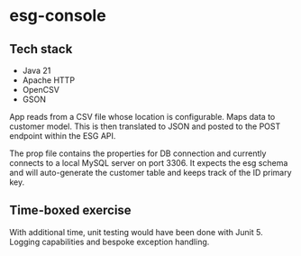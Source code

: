 # esg-console

## Tech stack
- Java 21
- Apache HTTP
- OpenCSV
- GSON

App reads from a CSV file whose location is configurable. Maps data to customer model.
This is then translated to JSON and posted to the POST endpoint within the ESG API.

The prop file contains the properties for DB connection and currently connects to a local MySQL server on port 3306.
It expects the esg schema and will auto-generate the customer table and keeps track of the ID primary key.

## Time-boxed exercise

With additional time, unit testing would have been done with Junit 5.
Logging capabilities and bespoke exception handling.